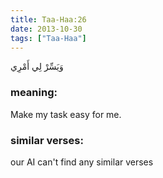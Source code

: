 ```yaml
---
title: Taa-Haa:26
date: 2013-10-30
tags: ["Taa-Haa"]
---
```

وَيَسِّرْ لِي أَمْرِي
### meaning: 
Make my task easy for me.
### similar verses: 

our AI can't find any similar verses




